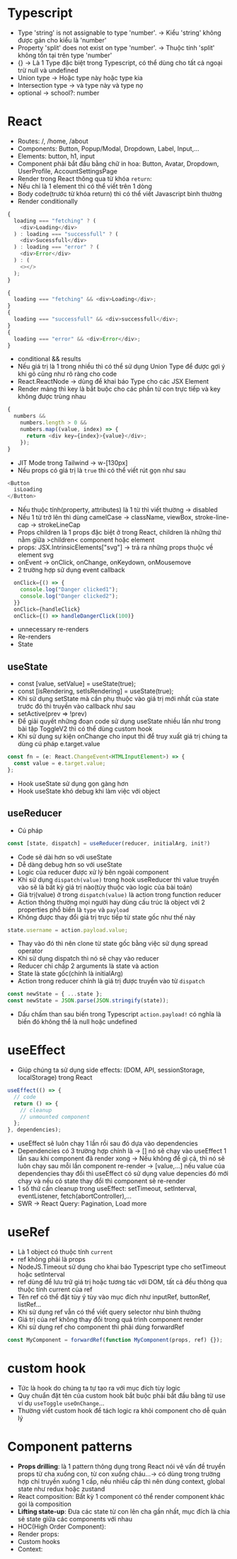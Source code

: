 # Typescript

- Type 'string' is not assignable to type 'number'. -> Kiểu 'string' không được gán cho kiểu là 'number'
- Property 'split' does not exist on type 'number'. -> Thuộc tính 'split' không tồn tại trên type 'number'
- {} -> Là 1 Type đặc biệt trong Typescript, có thể dùng cho tất cả ngoại trừ null và undefined
- Union type -> Hoặc type này hoặc type kia
- Intersection type -> và type này và type nọ
- optional -> school?: number

# React

- Routes: /, /home, /about
- Components: Button, Popup/Modal, Dropdown, Label, Input,...
- Elements: button, h1, input
- Component phải bắt đầu bằng chữ in hoa: Button, Avatar, Dropdown, UserProfile, AccountSettingsPage
- Render trong React thông qua từ khóa `return`:
- Nếu chỉ là 1 element thì có thể viết trên 1 dòng
- Body code(trước từ khóa return) thì có thể viết Javascript bình thường
- Render conditionally

```js
{
  loading === "fetching" ? (
    <div>Loading</div>
  ) : loading === "successfull" ? (
    <div>Sucessfull</div>
  ) : loading === "error" ? (
    <div>Error</div>
  ) : (
    <></>
  );
}
```

```js
{
  loading === "fetching" && <div>Loading</div>;
}
{
  loading === "successfull" && <div>successfull</div>;
}
{
  loading === "error" && <div>Error</div>;
}
```

- conditional && results
- Nếu giá trị là 1 trong nhiều thì có thể sử dụng Union Type để được gợi ý khi gõ cũng như rõ ràng cho code
- React.ReactNode -> dùng để khai báo Type cho các JSX Element
- Render mảng thì key là bắt buộc cho các phần tử con trực tiếp và key không được trùng nhau

```js
{
  numbers &&
    numbers.length > 0 &&
    numbers.map((value, index) => {
      return <div key={index}>{value}</div>;
    });
}
```

- JIT Mode trong Tailwind -> w-[130px]
- Nếu props có giá trị là `true` thì có thể viết rút gọn như sau

```js
<Button
  isLoading
</Button>
```

- Nếu thuộc tính(property, attributes) là 1 từ thì viết thường -> disabled
- Nếu 1 từ trở lên thì dùng camelCase -> className, viewBox, stroke-line-cap -> strokeLineCap
- Props children là 1 props đặc biệt ở trong React, children là những thứ nằm giữa >children< component hoặc element
- props: JSX.IntrinsicElements["svg"] -> trả ra những props thuộc về element svg
- onEvent -> onClick, onChange, onKeydown, onMousemove
- 2 trường hợp sử dụng event callback

```js
  onClick={() => {
    console.log("Danger clicked1");
    console.log("Danger clicked2");
  }}
  onClick={handleClick}
  onClick={() => handleDangerClick(100)}

```

- unnecessary re-renders
- Re-renders
- State

## useState

- const [value, setValue] = useState(true);
- const [isRendering, setIsRendering] = useState(true);
- Khi sử dụng setState mà cần phụ thuộc vào giá trị mới nhất của state trước đó thì truyền vào callback như sau
- setActive(prev => !prev)
- Để giải quyết những đoạn code sử dụng useState nhiều lần như trong bài tập ToggleV2 thì có thể dùng custom hook
- Khi sử dụng sự kiện onChange cho input thì để truy xuất giá trị chúng ta dùng cú pháp e.target.value

```typescript
const fn = (e: React.ChangeEvent<HTMLInputElement>) => {
  const value = e.target.value;
};
```

- Hook useState sử dụng gọn gàng hơn
- Hook useState khó debug khi làm việc với object

## useReducer

- Cú pháp

```typescript
const [state, dispatch] = useReducer(reducer, initialArg, init?)
```

- Code sẽ dài hơn so với useState
- Dễ dàng debug hơn so với useState
- Logic của reducer được xử lý bên ngoài component
- Khi sử dụng `dispatch(value)` trong hook useReducer thì value truyền vào sẽ là bất kỳ giá trị nào(tùy thuộc vào logic của bài toán)
- Giá trị(value) ở trong `dispatch(value)` là action trong function reducer
- Action thông thường mọi người hay dùng cấu trúc là object với 2 properties phổ biến là `type` và `payload`
- Không được thay đổi giá trị trực tiếp từ state gốc như thế này

```typescript
state.username = action.payload.value;
```

- Thay vào đó thì nên clone từ state gốc bằng việc sử dụng spread operator
- Khi sử dụng dispatch thì nó sẽ chạy vào reducer
- Reducer chỉ chấp 2 arguments là state và action
- State là state gốc(chính là initialArg)
- Action trong reducer chính là giá trị được truyền vào từ `dispatch`

```typescript
const newState = { ...state };
const newState = JSON.parse(JSON.stringify(state));
```

- Dấu chấm than sau biến trong Typescript `action.payload!` có nghĩa là biến đó không thể là null hoặc undefined

# useEffect

- Giúp chúng ta sử dụng side effects: (DOM, API, sessionStorage, localStorage) trong React

```typescript
useEffect(() => {
  // code
  return () => {
    // cleanup
    // unmounted component
  };
}, dependencies);
```

- useEffect sẽ luôn chạy 1 lần rồi sau đó dựa vào dependencies
- Dependencies có 3 trường hợp chính là
  -> [] nó sẽ chạy vào useEffect 1 lần sau khi component đã render xong
  -> Nếu không để gì cả, thì nó sẽ luôn chạy sau mỗi lần component re-render
  -> [value,...] nếu value của dependencies thay đổi thì useEffect có sử dụng value depencies đó mới chạy và nếu có state thay đổi thì component sẽ re-render
- 1 số thứ cần cleanup trong useEffect: setTimeout, setInterval, eventListener, fetch(abortController),...
- SWR
  -> React Query: Pagination, Load more

# useRef

- Là 1 object có thuộc tính `current`
- ref không phải là props
- NodeJS.Timeout sử dụng cho khai báo Typescript type cho setTimeout hoặc setInterval
- ref dùng để lưu trữ giá trị hoặc tương tác với DOM, tất cả đều thông qua thuộc tính current của ref
- Tên ref có thể đặt tùy ý tùy vào mục đích như inputRef, buttonRef, listRef...
- Khi sử dụng ref vẫn có thể viết query selector như bình thường
- Giá trị của ref không thay đổi trong quá trình component render
- Khi sử dụng ref cho component thì phải dùng forwardRef

```ts
const MyComponent = forwardRef(function MyComponent(props, ref) {});
```

# custom hook

- Tức là hook do chúng ta tự tạo ra với mục đích tùy logic
- Quy chuẩn đặt tên của custom hook bắt buộc phải bắt đầu bằng từ use ví dụ `useToggle` `useOnChange`...
- Thường viết custom hook để tách logic ra khỏi component cho dễ quản lý

# Component patterns

- **Props drilling**: là 1 pattern thông dụng trong React nói vê vấn đề truyền props từ cha xuống con, từ con xuống cháu...-> có dùng trong trường hợp chỉ truyền xuống 1 cấp, nếu nhiều cấp thì nên dùng context, global state như redux hoặc zustand
- React composition: Bất kỳ 1 component có thể render component khác gọi là composition
- **Lifting state-up**: Đưa các state từ con lên cha gần nhất, mục đích là chia sẻ state giữa các components với nhau
- HOC(High Order Component):
- Render props:
- Custom hooks
- Context:
